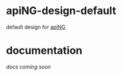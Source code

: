 # apiNG-design-default
default design for [apiNG](https://github.com/JohnnyTheTank/apiNG)

# documentation
_docs coming soon_
